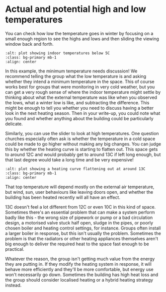 # Actual and potential high and low temperatures

You can check how low the temperature goes in winter by focusing on a small enough region to see the highs and lows and then sliding the viewing window back and forth. 

```{image} ../images/plot-screenshots/very-low-temperature.png
:alt: plot showing indoor temperatures below 5C
:class: bg-primary mb-1
:align: center
```

In this example, the minimum temperature needs discussion! We recommend telling the group what the low temperature is and asking whether they intend a minimum temperature in the space.  This of course works best for groups that were monitoring in very cold weather, but you can get a very rough sense of where the indoor temperature might settle by thinking about what the external temperature was like when you observed the lows, what a winter low is like, and subtracting the difference.  This might be enough to tell you whether you need to discuss having a better look in the next heating season.  Then in your write-up, you could note what you found and whether anything about the building could be particularly delicate. 

Similarly, you can use the slider to look at high temperatures.  One question churches especially often ask is whether the temperature in a cold space could be made to go higher without making any big changes.  You can judge this by whether the heating curve is starting to flatten out.  This space gets to around 12C and would probably get to around 13C if left long enough, but that last degree would take a long time and be very expensive!  

```{image} ../images/plot-screenshots/asymptote.png
:alt: plot showing a heating curve flattening out at around 13C
:class: bg-primary mb-1
:align: center
```

That top temperature will depend mostly on the external air temperature, but wind, sun, user behaviours like leaving doors open, and whether the building has been heated recently will all have an effect.  

13C doesn't feel a lot different from 12C  or even 10C in this kind of space.  Sometimes there's an essential problem that can make a system perform badly like this - the wrong size of pipework or pump or a bad circulation design, a motorised valve stuck half open, sludge in the pipes, or poorly chosen boiler and heating control settings, for instance.  Groups often install a larger boiler in response, but this isn't usually the problem.   Sometimes the problem is that the radiators or other heating appliances themselves aren't big enough to deliver the required heat to the space fast enough to be practical.

Whatever the reason, the group isn't getting much value from the energy they are putting in.  If they modify the heating system in response, it will behave more efficiently and they'll be more comfortable, but energy use won't necessarily go down.  Sometimes the building has high heat loss and the group should consider localised heating or a hybrid heating strategy instead.


